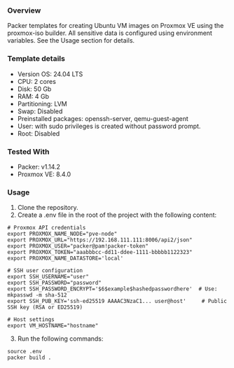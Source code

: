 ### Overview
Packer templates for creating Ubuntu VM images on Proxmox VE using the proxmox-iso builder.
All sensitive data is configured using environment variables. See the Usage section for details.

### Template details
- Version OS: 24.04 LTS
- CPU: 2 cores
- Disk: 50 Gb
- RAM: 4 Gb
- Partitioning: LVM
- Swap: Disabled
- Preinstalled packages: openssh-server, qemu-guest-agent
- User: with sudo privileges is created without password prompt.
- Root: Disabled

### Tested With
- Packer: v1.14.2
- Proxmox VE: 8.4.0

### Usage
1. Clone the repository.
2. Create a .env file in the root of the project with the following content:
```
# Proxmox API credentials
export PROXMOX_NAME_NODE="pve-node"
export PROXMOX_URL="https://192.168.111.111:8006/api2/json"
export PROXMOX_USER="packer@pam!packer-token"
export PROXMOX_TOKEN="aaabbbcc-dd11-ddee-1111-bbbbb1122323"
export PROXMOX_NAME_DATASTORE='local'

# SSH user configuration
export SSH_USERNAME="user"
export SSH_PASSWORD="password"
export SSH_PASSWORD_ENCRYPT='$6$example$hashedpasswordhere'  # Use: mkpasswd -m sha-512
export SSH_PUB_KEY='ssh-ed25519 AAAAC3NzaC1... user@host'     # Public SSH key (RSA or ED25519)

# Host settings
export VM_HOSTNAME="hostname"
```
3. Run the following commands:
```
source .env
packer build .
```